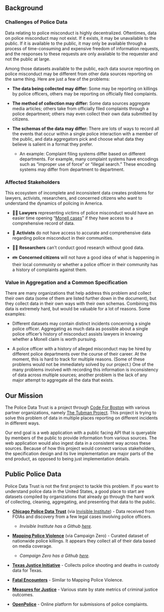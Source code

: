 ## Background

### Challenges of Police Data

Data relating to police misconduct is highly decentralized. Oftentimes, data on police misconduct may not exist. If it exists, it may be unavailable to the public. If it is available to the public, it may only be available through a process of time-consuming and expensive freedom of information requests, and the responses to these requests are only available to the requester and not the public at large.

Among those datasets available to the public, each data source reporting on police misconduct may be different from other data sources reporting on the same thing. Here are just a few of the problems:

- **The data being collected may differ:** Some may be reporting on killings by police officers, others may be reporting on officially filed complaints.

- **The method of collection may differ:** Some data sources aggregate media articles; others take from officially filed complaints through a police department; others may even collect their own data submitted by citizens.

- **The schemas of the data may differ:** There are lots of ways to record all the events that occur within a single police interaction with a member of the public, and data aggregators pick and choose what data they believe is salient in a format they prefer.

    - An example: Complaint filing systems differ based on different departments. For example, many complaint systems have encodings such as “improper use of force” or “illegal search.” These encoding systems may differ from department to department.

### Affected Stakeholders

This ecosystem of incomplete and inconsistent data creates problems for lawyers, activists, researchers, and concerned citizens who want to understand the dynamics of policing in America.

- 👩‍⚖️ **Lawyers** representing victims of police misconduct would have an easier time opening “[Monell cases](https://www.lawfareblog.com/municipal-liability-police-misconduct-lawsuits)” if they have access to a comprehensive record of data.

- 💪 **Activists** do not have access to accurate and comprehensive data regarding police misconduct in their communities.

- 🧑‍🔬 **Researchers** can’t conduct good research without good data.

- 👪 **Concerned citizens** will not have a good idea of what is happening in their local community or whether a police officer in their community has a history of complaints against them.

### Value in Aggregation and a Common Specification

There are many organizations that help address this problem and collect their own data (some of them are listed further down in the document), but they collect data in their own ways with their own schemas. Combining this data is extremely hard, but would be valuable for a lot of reasons. Some examples:

- Different datasets may contain distinct incidents concerning a single police officer. Aggregating as much data as possible about a single police officer’s history of misconduct assists lawyers in knowing whether a Monell claim is worth pursuing.

- A police officer with a history of alleged misconduct may be hired by different police departments over the course of their career. At the moment, this is hard to track for multiple reasons. (Some of these problems would not be immediately solved by our project.) One of the many problems involved with recording this information is inconsistency of data across multiple sources; another problem is the lack of any major attempt to aggregate all the data that exists.

## Our Mission

The Police Data Trust is a project through [Code For Boston](https://www.codeforboston.org/) with various partner organizations, namely [The Tubman Project](https://tubmanproject.com). This project is trying to solve this problem of data in multiple places reporting on different incidents in different ways.

Our end goal is a web application with a public facing API that is queryable by members of the public to provide information from various sources. The web application would also ingest data in a consistent way across these sources. Because of how this project would connect various stakeholders, the specification design and its live implementation are major parts of the end product, as opposed to being just implementation details.

## Public Police Data

Police Data Trust is not the first project to tackle this problem. If you want to understand police data in the United States, a good place to start are datasets compiled by organizations that already go through the hard work of collecting, cleaning, aggregating, and presenting that data to the public.

- **[Chicago Police Data Trust](https://cpdp.co/)** (via [Invisible Institute](https://invisible.institute/)) - Data received from FOIAs and discovery from a few legal cases involving police officers.

    - _Invisible Institute has a Github [here](https://github.com/invinst/)._

- **[Mapping Police Violence](https://mappingpoliceviolence.org/)** (via Campaign Zero) - Curated dataset of nationwide police killings. It appears they collect all of their data based on media coverage.

    - _Campaign Zero has a Github [here](https://github.com/campaignzero)._

- **[Texas Justice Initiative](https://texasjusticeinitiative.org/)** - Collects police shooting and deaths in custody data for Texas.

- **[Fatal Encounters](https://fatalencounters.org/)** - Similar to Mapping Police Violence.

- **[Measures for Justice](https://measuresforjustice.org/)** - Various state by state metrics of criminal justice outcomes.

- **[OpenPolice](https://openpolice.org/)** - Online platform for submissions of police complaints.
